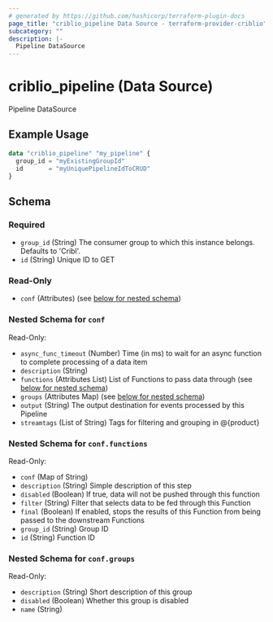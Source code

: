 ```yaml
---
# generated by https://github.com/hashicorp/terraform-plugin-docs
page_title: "criblio_pipeline Data Source - terraform-provider-criblio"
subcategory: ""
description: |-
  Pipeline DataSource
---
```


# criblio_pipeline (Data Source)

Pipeline DataSource

## Example Usage

```terraform
data "criblio_pipeline" "my_pipeline" {
  group_id = "myExistingGroupId"
  id       = "myUniquePipelineIdToCRUD"
}
```

<!-- schema generated by tfplugindocs -->
## Schema

### Required

- `group_id` (String) The consumer group to which this instance belongs. Defaults to 'Cribl'.
- `id` (String) Unique ID to GET

### Read-Only

- `conf` (Attributes) (see [below for nested schema](#nestedatt--conf))

<a id="nestedatt--conf"></a>
### Nested Schema for `conf`

Read-Only:

- `async_func_timeout` (Number) Time (in ms) to wait for an async function to complete processing of a data item
- `description` (String)
- `functions` (Attributes List) List of Functions to pass data through (see [below for nested schema](#nestedatt--conf--functions))
- `groups` (Attributes Map) (see [below for nested schema](#nestedatt--conf--groups))
- `output` (String) The output destination for events processed by this Pipeline
- `streamtags` (List of String) Tags for filtering and grouping in @{product}

<a id="nestedatt--conf--functions"></a>
### Nested Schema for `conf.functions`

Read-Only:

- `conf` (Map of String)
- `description` (String) Simple description of this step
- `disabled` (Boolean) If true, data will not be pushed through this function
- `filter` (String) Filter that selects data to be fed through this Function
- `final` (Boolean) If enabled, stops the results of this Function from being passed to the downstream Functions
- `group_id` (String) Group ID
- `id` (String) Function ID


<a id="nestedatt--conf--groups"></a>
### Nested Schema for `conf.groups`

Read-Only:

- `description` (String) Short description of this group
- `disabled` (Boolean) Whether this group is disabled
- `name` (String)
